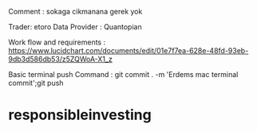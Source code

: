 
Comment : sokaga cikmanana gerek yok

Trader: etoro 
Data Provider : Quantopian

Work flow and requirements : https://www.lucidchart.com/documents/edit/01e7f7ea-628e-48fd-93eb-9db3d586db53/z5ZQWoA-X1_z

Basic terminal push Command : git commit . -m 'Erdems mac terminal commit';git push

# responsibleinvesting
